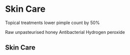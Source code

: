 # Skin Care
Topical treatments lower pimple count by 50%

Raw unpasteurised honey
Antibacterial
Hydrogen peroxide

## Skin Care
